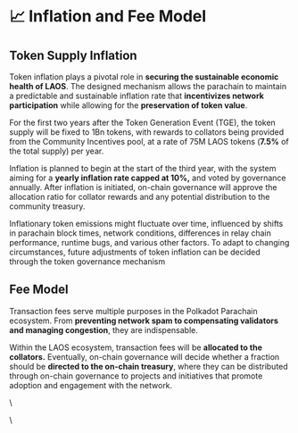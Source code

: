 # 📈 Inflation and Fee Model

## Token Supply Inflation

Token inflation plays a pivotal role in **securing the sustainable economic health of LAOS**. The designed mechanism allows the parachain to maintain a predictable and sustainable inflation rate that **incentivizes network participation** while allowing for the **preservation of token value**.&#x20;

For the first two years after the Token Generation Event (TGE), the token supply will be fixed to 1Bn tokens, with rewards to collators being provided from the Community Incentives pool, at a rate of 75M  LAOS tokens (**7.5%** of the total supply) per year.

Inflation is planned to begin at the start of the third year, with the system aiming for a **yearly inflation rate capped at 10%,** and voted by governance annually. After inflation is initiated, on-chain governance will approve the allocation ratio for collator rewards and any potential distribution to the community treasury.

Inflationary token emissions might fluctuate over time, influenced by shifts in parachain block times, network conditions, differences in relay chain performance, runtime bugs, and various other factors. To adapt to changing circumstances, future adjustments of token inflation can be decided through the token governance mechanism



## Fee Model&#x20;

Transaction fees serve multiple purposes in the Polkadot Parachain ecosystem. From **preventing network spam to compensating validators and managing congestion**, they are indispensable.&#x20;

Within the LAOS ecosystem,  transaction fees will be **allocated to the collators.** Eventually, on-chain governance will decide whether a fraction should be **directed to the on-chain treasury**, where they can be distributed through on-chain governance to projects and initiatives that promote adoption and engagement with the network.

\


\
